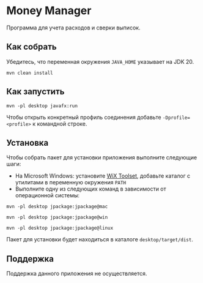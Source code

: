 # Money Manager

Программа для учета расходов и сверки выписок.

## Как собрать

Убедитесь, что переменная окружения ```JAVA_HOME``` указывает на JDK 20.

```shell script
mvn clean install
```

## Как запустить

```shell script
mvn -pl desktop javafx:run
```

Чтобы открыть конкретный профиль соединения добавьте ```-Dprofile=<profile>``` к командной строке.

## Установка

Чтобы собрать пакет для установки приложения выполните следующие шаги:
* На Microsoft Windows: установите [WiX Toolset](https://wixtoolset.org/releases/), добавьте каталог с утилитами в переменную окружения ```PATH```
* Выполните одну из следующих команд в зависимости от операционной системы:

```shell script
mvn -pl desktop jpackage:jpackage@mac
```

```shell script
mvn -pl desktop jpackage:jpackage@win
```

```shell script
mvn -pl desktop jpackage:jpackage@linux
```

Пакет для установки будет находиться в каталоге ```desktop/target/dist```.

## Поддержка

Поддержка данного приложения не осуществляется.
